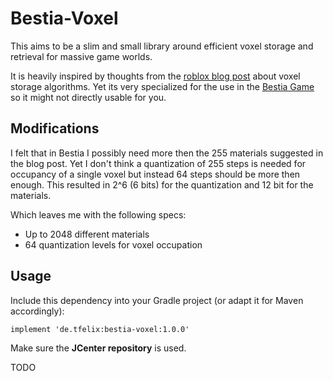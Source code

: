 # Bestia-Voxel

This aims to be a slim and small library around efficient voxel storage and retrieval for massive game worlds.

It is heavily inspired by thoughts from the [roblox blog post](https://blog.roblox.com/2017/04/voxel-terrain-storage/)
about voxel storage algorithms. Yet its very specialized for the use in the [Bestia Game](https://bestia-game.net) so
it might not directly usable for you.

## Modifications

I felt that in Bestia I possibly need more then the 255 materials suggested in the blog post. Yet I don't think a
quantization of 255 steps is needed for occupancy of a single voxel but instead 64 steps should be more then enough.
This resulted in 2^6 (6 bits) for the quantization and 12 bit for the materials.

Which leaves me with the following specs:

* Up to 2048 different materials
* 64 quantization levels for voxel occupation

## Usage

Include this dependency into your Gradle project (or adapt it for Maven accordingly):

```
implement 'de.tfelix:bestia-voxel:1.0.0'
```

Make sure the **JCenter repository** is used.

TODO
